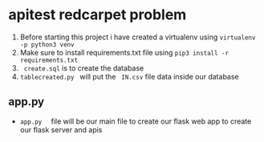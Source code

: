 # apitest redcarpet problem

1. Before starting this project i have created a virtualenv using      ``` virtualenv -p python3 venv ```
2. Make sure to install requirements.txt file using ``` pip3 install -r requirements.txt ```
3. ``` create.sql``` is to create the database
4. ``` tablecreated.py  ``` will put the   ``` IN.csv``` file data inside our database

## app.py

- ```app.py  ```  file will be our main file to create our flask web app to create our flask server and apis
